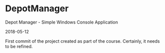 # DepotManager
Depot Manager - Simple Windows Console Application


2018-05-12

First commit of the project created as part of the course. Certainly, it needs to be refined.